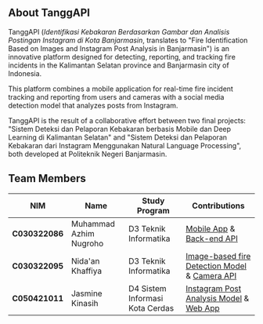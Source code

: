 ## About TanggAPI
TanggAPI (*Identifikasi Kebakaran Berdasarkan Gambar dan Analisis Postingan Instagram di Kota Banjarmasin*, translates to "Fire Identification Based on Images and Instagram Post Analysis in Banjarmasin") is an innovative platform designed for detecting, reporting, and tracking fire incidents in the Kalimantan Selatan province and Banjarmasin city of Indonesia. 

This platform combines a mobile application for real-time fire incident tracking and reporting from users and cameras with a social media detection model that analyzes posts from Instagram. 

TanggAPI is the result of a collaborative effort between two final projects: "Sistem Deteksi dan Pelaporan Kebakaran berbasis Mobile dan Deep Learning di Kalimantan Selatan" and "Sistem Deteksi dan Pelaporan Kebakaran dari Instagram Menggunakan Natural Language Processing", both developed at Politeknik Negeri Banjarmasin.


## Team Members
| NIM | Name | Study Program | Contributions |
| ---------------- | ------------------------ | ------------------ | ------------------------------------ |
| **C030322086** | Muhammad Azhim Nugroho | D3 Teknik Informatika  | [Mobile App](https://github.com/depelapi/mobile-app) & [Back-end API](https://github.com/depelapi/backend-api) |
| **C030322095** | Nida'an Khaffiya | D3 Teknik Informatika | [Image-based fire Detection Model](#) & [Camera API](#) |
| **C050421011** | Jasmine Kinasih | D4 Sistem Informasi Kota Cerdas | [Instagram Post Analysis Model](#) & [Web App](#) |
